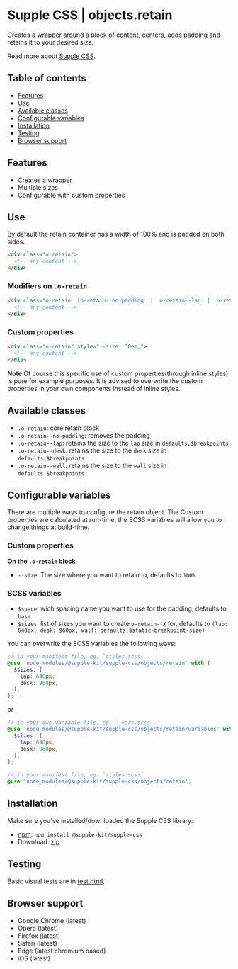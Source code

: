 # Supple CSS | objects.retain

Creates a wrapper around a block of content, centers, adds padding and retains it to your desired size.

Read more about [Supple CSS](https://github.com/supple-css/supple).

## Table of contents

* [Features](#features)
* [Use](#use)
* [Available classes](#available-classes)
* [Configurable variables](#configurable-variables)
* [Installation](#installation)
* [Testing](#testing)
* [Browser support](#browser-support)

## Features

* Creates a wrapper
* Multiple sizes
* Configurable with custom properties

## Use
By default the retain container has a width of 100% and is padded on both sides.

```html
<div class="o-retain">
  <!-- any content -->
</div>
```


### Modifiers on `.o-retain`

```html
<div class="o-retain  [o-retain--no-padding  |  o-retain--lap  |  o-retain--desk  |  o-retain--wall]">
  <!-- any content -->
</div>
```


### Custom properties

```html
<div class="o-retain" style="--size: 30em;">
  <!-- any content -->
</div>
```

**Note** Of course this specific use of custom properties(through inline styles) is pure for example purposes. It is advised to overwrite the custom properties in your own components instead of inline styles.

## Available classes

* `.o-retain`: core retain block
* `.o-retain--no-padding`: removes the padding
* `.o-retain--lap`: retains the size to the `lap` size in `defaults.$breakpoints`
* `.o-retain--desk`: retains the size to the `desk` size in `defaults.$breakpoints`
* `.o-retain--wall`: retains the size to the `wall` size in `defaults.$breakpoints`

## Configurable variables
There are multiple ways to configure the retain object. The Custom properties are calculated at run-time, the SCSS variables will allow you to change things at build-time.

### Custom properties

**On the `.o-retain` block**

* `--size`: The size where you want to retain to, defaults to `100%`


### SCSS variables

* `$space`: wich spacing name you want to use for the padding, defaults to `base`
* `$sizes`: list of sizes you want to create `o-retain--X` for, defaults to `(lap: 640px, desk: 960px, wall: defaults.$static-breakpoint-size)`

You can overwrite the SCSS variables the following ways:

```scss
// in your manifest file, eg. `styles.scss`
@use 'node_modules/@supple-kit/supple-css/objects/retain' with (
  $sizes: (
    lap: 640px,
    desk: 960px,
  ),
);
```
or
```scss
// in your own variable file, eg. `_vars.scss`
@use 'node_modules/@supple-kit/supple-css/objects/retain/variables' with (
  $sizes: (
    lap: 640px,
    desk: 960px,
  ),
);

// in your manifest file, eg. `styles.scss`
@use 'node_modules/@supple-kit/supple-css/objects/retain';
```


## Installation
Make sure you've installed/downloaded the Supple CSS library:

* [npm](https://www.npmjs.com/package/@supple-kit/supple-css): `npm install @supple-kit/supple-css`
* Download: [zip](https://github.com/supple-kit/supple-css/releases/latest)


## Testing
Basic visual tests are in [test.html](./test.html).


## Browser support

* Google Chrome (latest)
* Opera (latest)
* Firefox (latest)
* Safari (latest)
* Edge (latest chromium based)
* iOS (latest)
